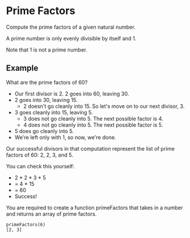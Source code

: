 # Prime Factors #
Compute the prime factors of a given natural number.

A prime number is only evenly divisible by itself and 1.

Note that 1 is not a prime number.

## Example ##
What are the prime factors of 60?

* Our first divisor is 2. 2 goes into 60, leaving 30.
* 2 goes into 30, leaving 15.
    * 2 doesn't go cleanly into 15. So let's move on to our next divisor, 3.
* 3 goes cleanly into 15, leaving 5.
    * 3 does not go cleanly into 5. The next possible factor is 4.
    * 4 does not go cleanly into 5. The next possible factor is 5.
* 5 does go cleanly into 5.
* We're left only with 1, so now, we're done.

Our successful divisors in that computation represent the list of prime factors of 60: 2, 2, 3, and 5.

You can check this yourself:

* 2 * 2 * 3 * 5
* = 4 * 15
* = 60
* Success!

You are required to create a function primeFactors that takes in a number and returns an array of prime factors.

```
primeFactors(6)
[2, 3]
```
